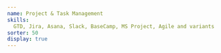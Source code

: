 ```yaml
---
name: Project & Task Management
skills:
  GTD, Jira, Asana, Slack, BaseCamp, MS Project, Agile and variants
sorter: 50
display: true
---
```

